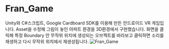 # Fran_Game
Unity와 C#스크립트, Google Cardboard SDK를 이용해 만든 안드로이드 VR 게임입니다.
Asset을 수정해 그림이 놓인 아파트 환경을 3D환경에서 구현했습니다.
화면을 클릭해 특정 Boundary 안 무작위 위치에 생성되는 오브젝트를 바라보고 클릭하면 소리를 재생하고 다시 무작위 위치에서 재생성됩니다.
![Fran_Game](https://user-images.githubusercontent.com/118493656/202851050-18d33a49-1f1b-4400-83d9-4a4d73f23829.jpg)
